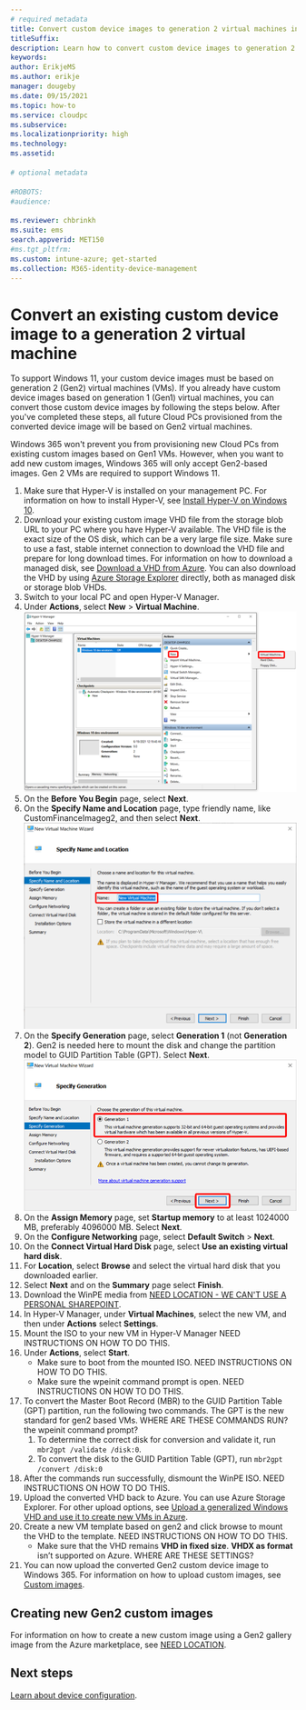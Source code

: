 ```yaml
---
# required metadata
title: Convert custom device images to generation 2 virtual machines in Windows 365
titleSuffix:
description: Learn how to convert custom device images to generation 2 virtual machines in Windows 365.
keywords:
author: ErikjeMS 
ms.author: erikje
manager: dougeby
ms.date: 09/15/2021
ms.topic: how-to
ms.service: cloudpc
ms.subservice:
ms.localizationpriority: high
ms.technology:
ms.assetid: 

# optional metadata

#ROBOTS:
#audience:

ms.reviewer: chbrinkh
ms.suite: ems
search.appverid: MET150
#ms.tgt_pltfrm:
ms.custom: intune-azure; get-started
ms.collection: M365-identity-device-management
---
```


# Convert an existing custom device image to a generation 2 virtual machine

To support Windows 11, your custom device images must be based on generation 2 (Gen2) virtual machines (VMs). If you already have custom device images based on generation 1 (Gen1) virtual machines, you can convert those custom device images by following the steps below. After you've completed these steps, all future Cloud PCs provisioned from the converted device image will be based on Gen2 virtual machines.

Windows 365 won't prevent you from provisioning new Cloud PCs from existing custom images based on Gen1 VMs. However, when you want to add new custom images, Windows 365 will only accept Gen2-based images. Gen 2 VMs are required to support Windows 11.

1. Make sure that Hyper-V is installed on your management PC. For information on how to install Hyper-V, see [Install Hyper-V on Windows 10](/virtualization/hyper-v-on-windows/quick-start/enable-hyper-v).
2. Download your existing custom image VHD file from the storage blob URL to your PC where you have Hyper-V available.
    The VHD file is the exact size of the OS disk, which can be a very large file size. Make sure to use a fast, stable internet connection to download the VHD file and prepare for long download times.
    For information on how to download a managed disk, see [Download a VHD from Azure](/azure/virtual-machines/windows/download-vhd#generate-download-url).
    You can also download the VHD by using [Azure Storage Explorer](https://azure.microsoft.com/features/storage-explorer/) directly, both as managed disk or storage blob VHDs.
3. Switch to your local PC and open Hyper-V Manager.
4. Under **Actions**, select **New** > **Virtual Machine**.
    ![Screenshot of Hyper-V create vm](./media/device-images-convert-gen2/create-vm.png)
5. On the **Before You Begin** page, select **Next**.
6. On the **Specify Name and Location** page, type friendly name, like CustomFinanceImageg2, and then select **Next**.
    ![Screenshot of Hyper-V specify name](./media/device-images-convert-gen2/specify-name.png)
7. On the **Specify Generation** page, select **Generation 1** (not **Generation 2**). Gen2 is needed here to mount the disk and change the partition model to GUID Partition Table (GPT). Select **Next**.
    ![Screenshot of Specify Generation page](./media/device-images-convert-gen2/specify-generation.png)
8. On the **Assign Memory** page, set **Startup memory** to at least 1024000 MB, preferably 4096000 MB. Select **Next**.
9. On the **Configure Networking** page, select **Default Switch** > **Next**.
10. On the **Connect Virtual Hard Disk** page, select **Use an existing virtual hard disk**.
11. For **Location**, select **Browse** and select the virtual hard disk that you downloaded earlier.
12. Select **Next** and on the **Summary** page select **Finish**.
13. Download the WinPE media from [NEED LOCATION - WE CAN'T USE A PERSONAL SHAREPOINT]().
14. In Hyper-V Manager, under **Virtual Machines**, select the new VM, and then under **Actions** select **Settings**.
15. Mount the ISO to your new VM in Hyper-V Manager NEED INSTRUCTIONS ON HOW TO DO THIS.
16. Under **Actions**, select **Start**.
    - Make sure to boot from the mounted ISO. NEED INSTRUCTIONS ON HOW TO DO THIS.
    - Make sure the wpeinit command prompt is open. NEED INSTRUCTIONS ON HOW TO DO THIS.
17. To convert the Master Boot Record (MBR) to the GUID Partition Table (GPT) partition, run the following two commands. The GPT is the new standard for gen2 based VMs. WHERE ARE THESE COMMANDS RUN? the wpeinit command prompt?
    1. To determine the correct disk for conversion and validate it, run ````mbr2gpt /validate /disk:0````.
    2. To convert the disk to the GUID Partition Table (GPT), run ````mbr2gpt /convert /disk:0````
18. After the commands run successfully, dismount the WinPE ISO. NEED INSTRUCTIONS ON HOW TO DO THIS.
19. Upload the converted VHD back to Azure. You can use Azure Storage Explorer. For other upload options, see [Upload a generalized Windows VHD and use it to create new VMs in Azure](/azure/virtual-machines/windows/upload-generalized-managed).
20. Create a new VM template based on gen2 and click browse to mount the VHD to the template. NEED INSTRUCTIONS ON HOW TO DO THIS.
    - Make sure that the VHD remains **VHD in fixed size**. **VHDX as format** isn’t supported on Azure. WHERE ARE THESE SETTINGS?
21. You can now upload the converted Gen2 custom device image to Windows 365. For information on how to upload custom images, see [Custom images](device-images.md#custom-images).

## Creating new Gen2 custom images

For information on how to create a new custom image using a Gen2 gallery image from the Azure marketplace, see [NEED LOCATION](). 



<!-- ########################## -->
## Next steps

[Learn about device configuration](device-configuration.md).
